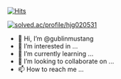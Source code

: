 [![Hits](https://hits.seeyoufarm.com/api/count/incr/badge.svg?url=https%3A%2F%2Fgithub.com%2Fgublinmustang&count_bg=%2379C83D&title_bg=%23555555&icon=&icon_color=%23E7E7E7&title=hits&edge_flat=false)](https://hits.seeyoufarm.com)

[![solved.ac/profile/hjg020531](http://mazassumnida.wtf/api/v2/generate_badge?boj=hjg020531)](https://solved.ac/hjg020531)

- 👋 Hi, I’m @gublinmustang
- 👀 I’m interested in ...
- 🌱 I’m currently learning ...
- 💞️ I’m looking to collaborate on ...
- 📫 How to reach me ...


<!---
gublinmustang/gublinmustang is a ✨ special ✨ repository because its `README.md` (this file) appears on your GitHub profile.
You can click the Preview link to take a look at your changes.
--->
